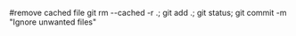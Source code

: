#remove cached file 
git rm --cached -r .; git add .; git status; git commit -m "Ignore unwanted files"
